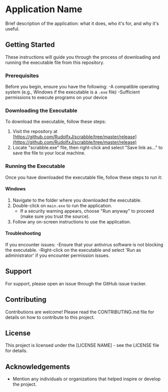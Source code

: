 # Application Name

Brief description of the application: what it does, who it's for, and why it's useful.

## Getting Started

These instructions will guide you through the process of downloading and running the executable file from this repository.

### Prerequisites

Before you begin, ensure you have the following:
-A compatible operating system (e.g., Windows if the executable is a `.exe` file)
-Sufficient permissions to execute programs on your device

### Downloading the Executable

To download the executable, follow these steps:

1. Visit the repository at [https://github.com/RudolfxJ/scrabble/tree/master/release](https://github.com/RudolfxJ/scrabble/tree/master/release)
2. Locate "scrabble.exe" file, then right-click and select "Save link as..." to save the file to your local machine.

### Running the Executable

Once you have downloaded the executable file, follow these steps to run it:

#### Windows

1. Navigate to the folder where you downloaded the executable.
2. Double-click on `main.exe` to run the application.
   - If a security warning appears, choose "Run anyway" to proceed (make sure you trust the source).
3. Follow any on-screen instructions to use the application.

#### Troubleshooting

If you encounter issues:
-Ensure that your antivirus software is not blocking the executable.
-Right-click on the executable and select 'Run as administrator' if you encounter permission issues.

## Support

For support, please open an issue through the GitHub issue tracker.

## Contributing

Contributions are welcome! Please read the CONTRIBUTING.md file for details on how to contribute to this project.

## License

This project is licensed under the [LICENSE NAME] - see the LICENSE file for details.

## Acknowledgements

- Mention any individuals or organizations that helped inspire or develop the project.
